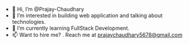 - 👋 Hi, I’m @Prajay-Chaudhary
- 👀 I’m interested in building web application and talking about technologies.
- 🌱 I’m currently learning FullStack Development.
- 📫 Want to hire me? . Reach me at prajaychaudhary5678@gmail.com

<!---
Prajay-Chaudhary/Prajay-Chaudhary is a ✨ special ✨ repository because its `README.md` (this file) appears on your GitHub profile.
You can click the Preview link to take a look at your changes.
--->
